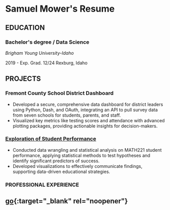 # Samuel Mower's Resume

## EDUCATION
### Bachelor's degree / Data Science
_Brigham Young University-Idaho_

2019 - Exp. Grad. 12/24
Rexburg, Idaho

## PROJECTS
### Fremont County School District Dashboard
- Developed a secure, comprehensive data dashboard for district leaders using Python, Dash, and OAuth, integrating an API to pull survey data from seven schools for students, parents, and staff.
- Visualized key metrics like testing scores and attendance with advanced plotting packages, providing actionable insights for decision-makers.

### [Exploration of Student Performance](https://htmlpreview.github.io/?https://github.com/samuelmower/resume/blob/main/R/Semester%20Project/Semester%20Project.html)
- Conducted data wrangling and statistical analysis on MATH221 student performance, applying statistical methods to test hypotheses and identify significant predictors of success.
- Developed visualizations to effectively communicate findings, supporting data-driven educational strategies.

### PROFESSIONAL EXPERIENCE


##  [go](http://stackoverflow.com){:target="_blank" rel="noopener"}

